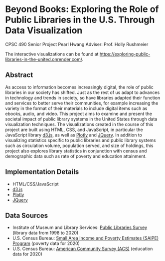 # Beyond Books: Exploring the Role of Public Libraries in the U.S. Through Data Visualization
CPSC 490 Senior Project
Pearl Hwang
Adviser: Prof. Holly Rushmeier

The interactive visualizations can be found at https://exploring-public-libraries-in-the-united.onrender.com/.

## Abstract
As access to information becomes increasingly digital, the role of public libraries in our society has shifted. Just as the rest of us adapt to advances in technology and trends in society, so have libraries adapted their function and services to better serve their communities, for example increasing the variety in the format of their materials to include digital items such as ebooks, audio, and video. This project aims to examine and present the societal impact of public library systems in the United States through data visualization techniques. The visualizations created in the course of this project are built using HTML, CSS, and JavaScript, in particular the JavaScript library [d3.js](https://d3js.org/), as well as [Plotly](https://plotly.com/javascript/) and [JQuery](https://jquery.com/). In addition to visualizing statistics specific to public libraries and public library systems such as circulation volume, population served, and size of holdings, this project also explores library statistics in conjunction with census and demographic data such as rate of poverty and education attainment.

## Implementation Details
* HTML/CSS/JavaScript
* [d3.js](https://d3js.org/)
* [Plotly](https://plotly.com/javascript/)
* [JQuery](https://jquery.com/)

## Data Sources
* Institute of Museum and Library Services: [Public Libraries Survey](https://www.imls.gov/research-evaluation/data-collection/public-libraries-survey) (library data from 1998 to 2020)
* U.S. Census Bureau: [Small Area Income and Poverty Estimates (SAIPE) Program](https://www.census.gov/programs-surveys/saipe.html) (poverty data for 2020)
* U.S. Census Bureau: [American Community Survey (ACS)](https://www.census.gov/programs-surveys/acs) (education data for 2020)
